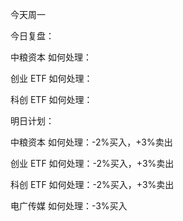 今天周一

今日复盘：

中粮资本 如何处理：

创业 ETF 如何处理：

科创 ETF 如何处理：

明日计划：

中粮资本 如何处理：-2%买入，+3%卖出

创业 ETF 如何处理：-2%买入，+3%卖出

科创 ETF 如何处理：-2%买入，+3%卖出

电广传媒 如何处理：-3%买入
